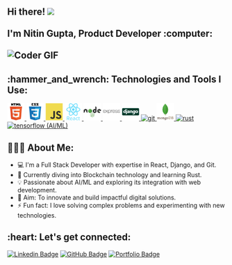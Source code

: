 <h2 align="left">
 <abc>
  <br>Hi there! <img src="https://user-images.githubusercontent.com/42378118/110234147-e3259600-7f4e-11eb-95be-0c4047144dea.gif" width="30"><br>
  <br> I'm Nitin Gupta, Product Developer :computer:<br>
  <br>
    <img src="https://media.giphy.com/media/SWoSkN6DxTszqIKEqv/giphy.gif" alt="Coder GIF" width="500">
 </abc>
</h2> 
<h2 align="left">:hammer_and_wrench: Technologies and Tools I Use:</h2>
<p align="left">
    <a href="https://www.w3.org/html/" target="_blank"> <img src="https://raw.githubusercontent.com/devicons/devicon/master/icons/html5/html5-original-wordmark.svg" alt="html5" width="40" height="40"/> </a>
    <a href="https://www.w3schools.com/css/" target="_blank"> <img src="https://raw.githubusercontent.com/devicons/devicon/master/icons/css3/css3-original-wordmark.svg" alt="css3" width="40" height="40"/> </a>
    <a href="https://developer.mozilla.org/en-US/docs/Web/JavaScript" target="_blank"> <img src="https://raw.githubusercontent.com/devicons/devicon/master/icons/javascript/javascript-original.svg" alt="javascript" width="40" height="40"/> </a>
    <a href="https://reactjs.org/" target="_blank"> <img src="https://raw.githubusercontent.com/devicons/devicon/master/icons/react/react-original-wordmark.svg" alt="react" width="40" height="40"/> </a>
    <a href="https://nodejs.org/" target="_blank"> <img src="https://raw.githubusercontent.com/devicons/devicon/master/icons/nodejs/nodejs-original-wordmark.svg" alt="nodejs" width="40" height="40"/> </a>
    <a href="https://expressjs.com/" target="_blank"> <img src="https://raw.githubusercontent.com/devicons/devicon/master/icons/express/express-original-wordmark.svg" alt="express" width="40" height="40"/> </a>
    <a href="https://www.djangoproject.com/" target="_blank"> <img src="https://raw.githubusercontent.com/devicons/devicon/master/icons/django/django-original.svg" alt="django" width="40" height="40"/> </a>
    <a href="https://git-scm.com/" target="_blank"> <img src="https://www.vectorlogo.zone/logos/git-scm/git-scm-icon.svg" alt="git" width="40" height="40"/> </a>
    <a href="https://www.mongodb.com/" target="_blank"> <img src="https://raw.githubusercontent.com/devicons/devicon/master/icons/mongodb/mongodb-original-wordmark.svg" alt="mongodb" width="40" height="40"/> </a>
    <a href="https://rust-lang.org/" target="_blank"> <img src="https://www.vectorlogo.zone/logos/rust-lang/rust-lang-icon.svg" alt="rust" width="40" height="40"/> </a>
    <a href="https://www.tensorflow.org/" target="_blank"> <img src="https://www.vectorlogo.zone/logos/tensorflow/tensorflow-icon.svg" alt="tensorflow (AI/ML)" width="40" height="40"/> </a>
</p>

<h2 align="left">👨🏻‍💻 About Me:</h2>

- :computer: I'm a Full Stack Developer with expertise in React, Django, and Git.
- :rocket: Currently diving into Blockchain technology and learning Rust.
- :bulb: Passionate about AI/ML and exploring its integration with web development.
- :dart: Aim: To innovate and build impactful digital solutions.
- :zap: Fun fact: I love solving complex problems and experimenting with new technologies.<br>

<h2 align="left">:heart: Let's get connected:</h2>

[![Linkedin Badge](https://img.shields.io/badge/-nitin--gupta-blue?style=flat-square&logo=Linkedin&logoColor=white&link=https://www.linkedin.com/in/nitin-gupta)](https://www.linkedin.com/in/nitin-gupta) [![GitHub Badge](https://img.shields.io/badge/-NitinGitHub-black?style=flat-square&logo=github&logoColor=white&link=https://github.com/NitinGitHub)](https://github.com/NitinGitHub) [![Portfolio Badge](https://img.shields.io/badge/-NitinPortfolio-blueviolet?style=flat-square&logo=appveyor&logoColor=white&link=https://nitinportfolio.tech)](https://nitinportfolio.tech)
